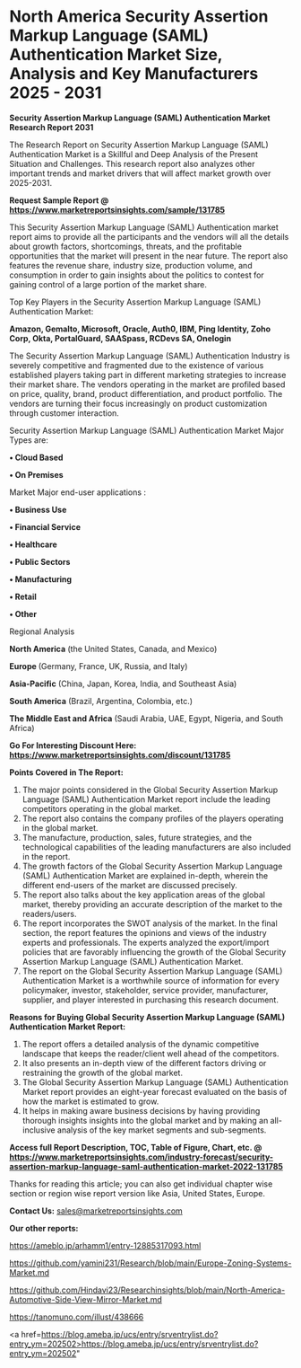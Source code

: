 # North America Security Assertion Markup Language (SAML) Authentication Market Size, Analysis and Key Manufacturers 2025 - 2031

<strong>Security Assertion Markup Language (SAML) Authentication Market Research Report 2031</strong>

The Research Report on Security Assertion Markup Language (SAML) Authentication Market is a Skillful and Deep Analysis of the Present Situation and Challenges. This research report also analyzes other important trends and market drivers that will affect market growth over 2025-2031.

<strong>Request Sample Report @ <a href=https://www.marketreportsinsights.com/sample/131785>https://www.marketreportsinsights.com/sample/131785</a></strong>

This Security Assertion Markup Language (SAML) Authentication market report aims to provide all the participants and the vendors will all the details about growth factors, shortcomings, threats, and the profitable opportunities that the market will present in the near future. The report also features the revenue share, industry size, production volume, and consumption in order to gain insights about the politics to contest for gaining control of a large portion of the market share.

Top Key Players in the Security Assertion Markup Language (SAML) Authentication Market:

<strong>Amazon, Gemalto, Microsoft, Oracle, Auth0, IBM, Ping Identity, Zoho Corp, Okta, PortalGuard, SAASpass, RCDevs SA, Onelogin</strong>

The Security Assertion Markup Language (SAML) Authentication Industry is severely competitive and fragmented due to the existence of various established players taking part in different marketing strategies to increase their market share. The vendors operating in the market are profiled based on price, quality, brand, product differentiation, and product portfolio. The vendors are turning their focus increasingly on product customization through customer interaction.

Security Assertion Markup Language (SAML) Authentication Market Major Types are:

<strong>• Cloud Based

• On Premises</strong>

Market Major end-user applications :

<strong>• Business Use

• Financial Service

• Healthcare

• Public Sectors

• Manufacturing

• Retail

• Other</strong>

Regional Analysis

</u><strong><b>North America</b></strong> (the United States, Canada, and Mexico)

<strong><b>Europe </b></strong>(Germany, France, UK, Russia, and Italy)

<strong><b>Asia-Pacific</b></strong> (China, Japan, Korea, India, and Southeast Asia)

<strong><b>South America</b></strong> (Brazil, Argentina, Colombia, etc.)

<strong><b>The Middle East and Africa</b></strong> (Saudi Arabia, UAE, Egypt, Nigeria, and South Africa)

<strong>Go For Interesting Discount Here: <a href=https://www.marketreportsinsights.com/discount/131785>https://www.marketreportsinsights.com/discount/131785</a></strong>

<strong>Points Covered in The Report:</strong>
<ol>
  <li>The major points considered in the Global Security Assertion Markup Language (SAML) Authentication Market report include the leading competitors operating in the global market.</li>
  <li>The report also contains the company profiles of the players operating in the global market.</li>
  <li>The manufacture, production, sales, future strategies, and the technological capabilities of the leading manufacturers are also included in the report.</li>
  <li>The growth factors of the Global Security Assertion Markup Language (SAML) Authentication Market are explained in-depth, wherein the different end-users of the market are discussed precisely.</li>
  <li>The report also talks about the key application areas of the global market, thereby providing an accurate description of the market to the readers/users.</li>
  <li>The report incorporates the SWOT analysis of the market. In the final section, the report features the opinions and views of the industry experts and professionals. The experts analyzed the export/import policies that are favorably influencing the growth of the Global Security Assertion Markup Language (SAML) Authentication Market.</li>
  <li>The report on the Global Security Assertion Markup Language (SAML) Authentication Market is a worthwhile source of information for every policymaker, investor, stakeholder, service provider, manufacturer, supplier, and player interested in purchasing this research document.</li>
</ol>
<strong>Reasons for Buying Global Security Assertion Markup Language (SAML) Authentication Market Report:</strong>

<ol>
  <li>The report offers a detailed analysis of the dynamic competitive landscape that keeps the reader/client well ahead of the competitors.</li>
  <li>It also presents an in-depth view of the different factors driving or restraining the growth of the global market.</li>
  <li>The Global Security Assertion Markup Language (SAML) Authentication Market report provides an eight-year forecast evaluated on the basis of how the market is estimated to grow.</li>
  <li>It helps in making aware business decisions by having providing thorough insights insights into the global market and by making an all-inclusive analysis of the key market segments and sub-segments.</li>
</ol>
<strong>Access full Report Description, TOC, Table of Figure, Chart, etc. @ <a href=https://www.marketreportsinsights.com/industry-forecast/security-assertion-markup-language-saml-authentication-market-2022-131785>https://www.marketreportsinsights.com/industry-forecast/security-assertion-markup-language-saml-authentication-market-2022-131785</a></strong>


Thanks for reading this article; you can also get individual chapter wise section or region wise report version like Asia, United States, Europe.

<strong>Contact Us:</strong>
sales@marketreportsinsights.com

<strong>Our other reports:</strong>

<a href=https://ameblo.jp/arhamm1/entry-12885317093.html>https://ameblo.jp/arhamm1/entry-12885317093.html</a>

<a href=https://github.com/yamini231/Research/blob/main/Europe-Zoning-Systems-Market.md>https://github.com/yamini231/Research/blob/main/Europe-Zoning-Systems-Market.md</a>

<a href=https://github.com/Hindavi23/Researchinsights/blob/main/North-America-Automotive-Side-View-Mirror-Market.md>https://github.com/Hindavi23/Researchinsights/blob/main/North-America-Automotive-Side-View-Mirror-Market.md</a>

<a href=https://tanomuno.com/illust/438666>https://tanomuno.com/illust/438666</a>

<a href=https://blog.ameba.jp/ucs/entry/srventrylist.do?entry_ym=202502>https://blog.ameba.jp/ucs/entry/srventrylist.do?entry_ym=202502</a>"
